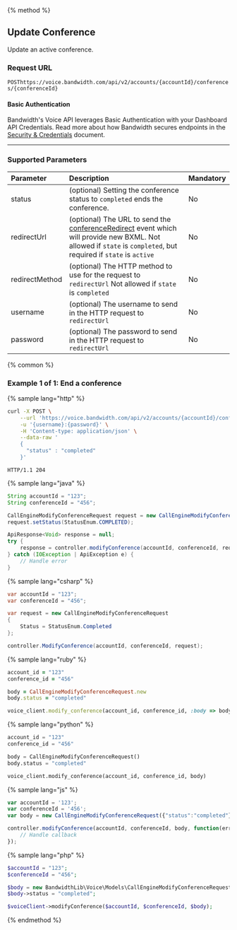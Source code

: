 {% method %}

## Update Conference
Update an active conference.

### Request URL

<code class="post">POST</code>`https://voice.bandwidth.com/api/v2/accounts/{accountId}/conferences/{conferenceId}`

#### Basic Authentication

Bandwidth's Voice API leverages Basic Authentication with your Dashboard API Credentials. Read more about how Bandwidth secures endpoints in the [Security & Credentials](../../../guides/accountCredentials.md) document.

---

### Supported Parameters

| Parameter       | Description                                                                     | Mandatory |
|:----------------|:--------------------------------------------------------------------------------|:----------|
| status          | (optional) Setting the conference status to `completed` ends the conference.    | No        |
| redirectUrl     | (optional) The URL to send the [conferenceRedirect](../../bxml/callbacks/conferenceRedirect.md) event which will provide new BXML. Not allowed if `state` is `completed`, but required if `state` is `active`    | No        |
| redirectMethod  | (optional) The HTTP method to use for the request to `redirectUrl` Not allowed if `state` is `completed`    | No        |
| username        | (optional) The username to send in the HTTP request to `redirectUrl`    | No        |
| password        | (optional) The password to send in the HTTP request to `redirectUrl`    | No        |

{% common %}

### Example 1 of 1: End a conference

{% sample lang="http" %}

```bash
curl -X POST \
    --url 'https://voice.bandwidth.com/api/v2/accounts/{accountId}/conferences/{conferenceId}' \
    -u '{username}:{password}' \
    -H 'Content-type: application/json' \
    --data-raw '
    {
      "status" : "completed"
    }'
```

```
HTTP/1.1 204
```

{% sample lang="java" %}

```java
String accountId = "123";
String conferenceId = "456";

CallEngineModifyConferenceRequest request = new CallEngineModifyConferenceRequest();
request.setStatus(StatusEnum.COMPLETED);

ApiResponse<Void> response = null;
try {
    response = controller.modifyConference(accountId, conferenceId, request);
} catch (IOException | ApiException e) {
    // Handle error
}
```

{% sample lang="csharp" %}

```csharp
var accountId = "123";
var conferenceId = "456";

var request = new CallEngineModifyConferenceRequest
{
    Status = StatusEnum.Completed
};

controller.ModifyConference(accountId, conferenceId, request);
```

{% sample lang="ruby" %}

```ruby
account_id = "123"
conference_id = "456"

body = CallEngineModifyConferenceRequest.new
body.status = "completed"

voice_client.modify_conference(account_id, conference_id, :body => body)
```

{% sample lang="python" %}

```python
account_id = "123"
conference_id = "456"

body = CallEngineModifyConferenceRequest()
body.status = "completed"

voice_client.modify_conference(account_id, conference_id, body)
```

{% sample lang="js" %}

```js
var accountId = '123';
var conferenceId = '456';
var body = new CallEngineModifyConferenceRequest({"status":"completed"});

controller.modifyConference(accountId, conferenceId, body, function(error, response, context) {
    // Handle callback
});
```

{% sample lang="php" %}

```php
$accountId = "123";
$conferenceId = "456";

$body = new BandwidthLib\Voice\Models\CallEngineModifyConferenceRequest();
$body->status = "completed";

$voiceClient->modifyConference($accountId, $conferenceId, $body);
```

{% endmethod %}
